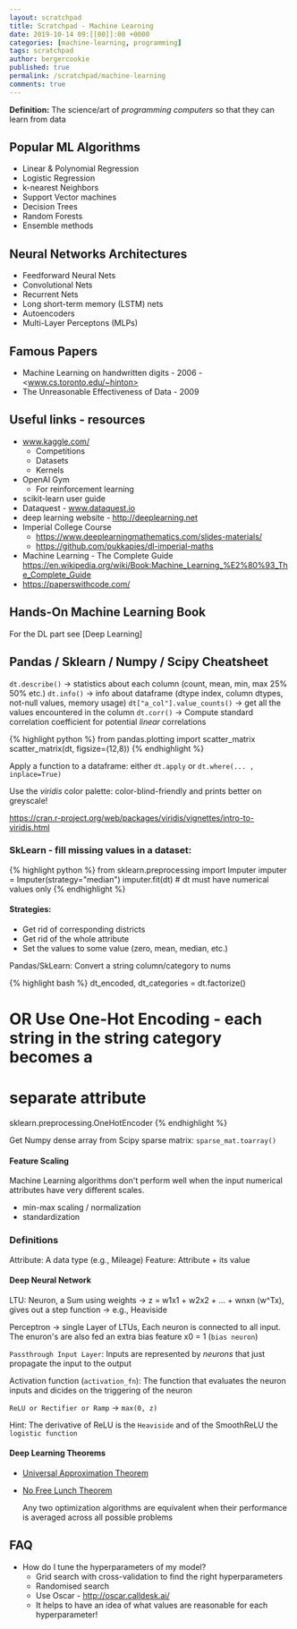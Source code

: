 ```yaml
---
layout: scratchpad
title: Scratchpad - Machine Learning
date: 2019-10-14 09:[[00]]:00 +0000
categories: [machine-learning, programming]
tags: scratchpad
author: bergercookie
published: true
permalink: /scratchpad/machine-learning
comments: true
---
```


**Definition:** The science/art of *programming computers* so that they can
learn from data

## Popular ML Algorithms

* Linear & Polynomial Regression
* Logistic Regression
* k-nearest Neighbors
* Support Vector machines
* Decision Trees
* Random Forests
* Ensemble methods

## Neural Networks Architectures

* Feedforward Neural Nets
* Convolutional Nets
* Recurrent Nets
* Long short-term memory (LSTM) nets
* Autoencoders
* Multi-Layer Perceptons (MLPs)

## Famous Papers

* Machine Learning on handwritten digits - 2006 - <www.cs.toronto.edu/~hinton>
* The Unreasonable Effectiveness of Data - 2009


## Useful links - resources

* www.kaggle.com/
  * Competitions
  * Datasets
  * Kernels
* OpenAI Gym
  * For reinforcement learning
* scikit-learn user guide
* Dataquest - www.dataquest.io
* deep learning website - <http://deeplearning.net>
* Imperial College Course
  * <https://www.deeplearningmathematics.com/slides-materials/>
  * <https://github.com/pukkapies/dl-imperial-maths>
* Machine Learning - The Complete Guide <https://en.wikipedia.org/wiki/Book:Machine_Learning_%E2%80%93_The_Complete_Guide>
* <https://paperswithcode.com/>


## Hands-On Machine Learning Book

For the DL part see [Deep Learning]

## Pandas / Sklearn / Numpy / Scipy Cheatsheet

`dt.describe()` → statistics about each column (count, mean, min, max 25% 50% etc.)
`dt.info()` → info about dataframe (dtype index, column dtypes, not-null values, memory usage)
`dt["a_col"].value_counts()` → get all the values encountered in the column
`dt.corr()` → Compute standard correlation coefficient for potential *linear* correlations

{% highlight python %}
from pandas.plotting import scatter_matrix
scatter_matrix(dt, figsize=(12,8))
{% endhighlight %}

Apply a function to a dataframe: either `dt.apply` or `dt.where(... , inplace=True)`

Use the *viridis* color palette: color-blind-friendly and prints better on greyscale!

   <https://cran.r-project.org/web/packages/viridis/vignettes/intro-to-viridis.html>

### SkLearn - fill missing values in a dataset:

{% highlight python %}
from sklearn.preprocessing import Imputer
imputer = Imputer(strategy="median")
imputer.fit(dt) # dt must have numerical values only
{% endhighlight %}

#### Strategies:

* Get rid of corresponding districts
* Get rid of the whole attribute
* Set the values to some value (zero, mean, median, etc.)

Pandas/SkLearn: Convert a string column/category to nums

{% highlight bash %}
dt_encoded, dt_categories = dt.factorize()
# OR Use One-Hot Encoding - each string in the string category becomes a
# separate attribute
sklearn.preprocessing.OneHotEncoder
{% endhighlight %}

Get Numpy dense array from Scipy sparse matrix: `sparse_mat.toarray()`

#### Feature Scaling

Machine Learning algorithms don't perform well when the input numerical
attributes have very different scales.

* min-max scaling / normalization
* standardization


### Definitions

Attribute: A data type (e.g., Mileage)
Feature: Attribute + its value

#### Deep Neural Network

LTU: Neuron, a Sum using weights -> z = w1x1 + w2x2 + ... + wnxn (w^Tx), gives
out a step function -> e.g., Heaviside

Perceptron -> single Layer of LTUs, Each neuron is connected to all input. The
enuron's are also fed an extra bias feature x0 = 1 (`bias neuron`)

`Passthrough Input Layer`: Inputs are represented by *neurons* that just
propagate the input to the output

Activation function (`activation_fn`): The function that evaluates the neuron
inputs and dicides on the triggering of the neuron

`ReLU or Rectifier or Ramp` -> `max(0, z)`

Hint: The derivative of ReLU is the `Heaviside` and of the SmoothReLU the
`logistic function`


#### Deep Learning Theorems

* [Universal Approximation Theorem](https://en.wikipedia.org/wiki/Universal_approximation_theorem)
* [No Free Lunch Theorem](https://en.wikipedia.org/wiki/No_free_lunch_theorem>)

	Any two optimization algorithms are equivalent when their performance is
	averaged across all possible problems


## FAQ

* How do I tune the hyperparameters of my model?
	* Grid search with cross-validation to find the right hyperparameters
	* Randomised search
	* Use Oscar - <http://oscar.calldesk.ai/>
    * It helps to have an idea of what values are reasonable for each
      hyperparameter!
